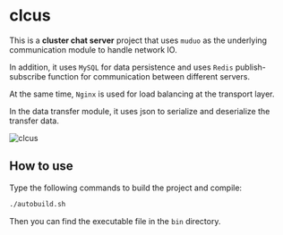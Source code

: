 # clcus

This is a **cluster chat server** project that uses `muduo` as the underlying 
communication module to handle network IO. 

In addition, it uses `MySQL` for data persistence and uses `Redis` publish-subscribe 
function for communication between different servers.

At the same time, `Nginx` is used for load balancing at the transport layer.

In the data transfer module, it uses json to serialize and deserialize the transfer data.

![clcus](https://user-images.githubusercontent.com/45937428/198868315-0bc362db-e2fd-4fb2-99fd-2ecc11902f42.png)

## How to use

Type the following commands to build the project and compile:

```sh
./autobuild.sh
```

Then you can find the executable file in the `bin` directory.
